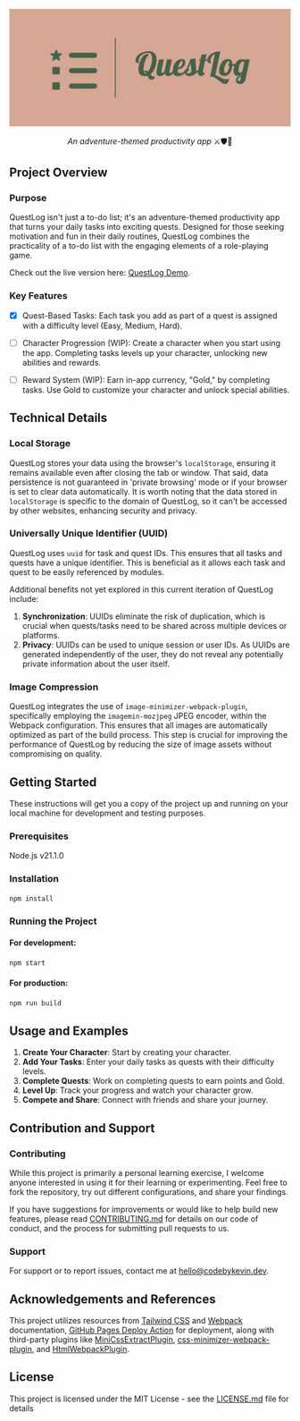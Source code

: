 ![](src/questLog.jpg)

<p align="center">
  <i align="center">An adventure-themed productivity app</i> ⚔️🛡️📝
</p>

## Project Overview

### Purpose

QuestLog isn't just a to-do list; it's an adventure-themed productivity app that turns your daily tasks into exciting quests. Designed for those seeking motivation and fun in their daily routines, QuestLog combines the practicality of a to-do list with the engaging elements of a role-playing game.

Check out the live version here: [QuestLog Demo](https://kevinweejh.github.io/questlog/).

### Key Features

- [x] Quest-Based Tasks: Each task you add as part of a quest is assigned with a difficulty level (Easy, Medium, Hard). 

- [ ] Character Progression (WIP): Create a character when you start using the app. Completing tasks levels up your character, unlocking new abilities and rewards.

- [ ] Reward System (WIP): Earn in-app currency, "Gold," by completing tasks. Use Gold to customize your character and unlock special abilities.

## Technical Details

### Local Storage
QuestLog stores your data using the browser's `localStorage`, ensuring it remains available even after closing the tab or window. That said, data persistence is not guaranteed in 'private browsing' mode or if your browser is set to clear data automatically. It is worth noting that the data stored in `localStorage` is specific to the domain of QuestLog, so it can't be accessed by other websites, enhancing security and privacy.

### Universally Unique Identifier (UUID)
QuestLog uses `uuid` for task and quest IDs. This ensures that all tasks and quests have a unique identifier. This is beneficial as it allows each task and quest to be easily referenced by modules. 

Additional benefits not yet explored in this current iteration of QuestLog include: 
1. **Synchronization**: UUIDs eliminate the risk of duplication, which is crucial when quests/tasks need to be shared across multiple devices or platforms.
2. **Privacy**: UUIDs can be used to unique session or user IDs. As UUIDs are generated independently of the user, they do not reveal any potentially private information about the user itself. 

### Image Compression
QuestLog integrates the use of `image-minimizer-webpack-plugin`, specifically employing the `imagemin-mozjpeg` JPEG encoder, within the Webpack configuration. This ensures that all images are automatically optimized as part of the build process. This step is crucial for improving the performance of QuestLog by reducing the size of image assets without compromising on quality.

## Getting Started

These instructions will get you a copy of the project up and running on your local machine for development and testing purposes.

### Prerequisites

Node.js v21.1.0

### Installation

```bash
npm install
```

### Running the Project

#### For development:

```bash
npm start
```

#### For production:

```bash
npm run build
```

## Usage and Examples

1. **Create Your Character**: Start by creating your character.
2. **Add Your Tasks**: Enter your daily tasks as quests with their difficulty levels.
3. **Complete Quests**: Work on completing quests to earn points and Gold.
4. **Level Up**: Track your progress and watch your character grow.
5. **Compete and Share**: Connect with friends and share your journey.

## Contribution and Support

### Contributing

While this project is primarily a personal learning exercise, I welcome anyone interested in using it for their learning or experimenting. Feel free to fork the repository, try out different configurations, and share your findings. 

If you have suggestions for improvements or would like to help build new features, please read [CONTRIBUTING.md](CONTRIBUTING.md) for details on our code of conduct, and the process for submitting pull requests to us.

### Support

For support or to report issues, contact me at [hello@codebykevin.dev](mailto:hello@codebykevin.dev). 

## Acknowledgements and References

This project utilizes resources from [Tailwind CSS](https://tailwindcss.com/docs/installation) and [Webpack](https://webpack.js.org/guides/) documentation, [GitHub Pages Deploy Action](https://github.com/JamesIves/github-pages-deploy-action) for deployment, along with third-party plugins like [MiniCssExtractPlugin](https://webpack.js.org/plugins/mini-css-extract-plugin/), [css-minimizer-webpack-plugin](https://webpack.js.org/plugins/css-minimizer-webpack-plugin/), and [HtmlWebpackPlugin](https://webpack.js.org/plugins/html-webpack-plugin/).

## License

This project is licensed under the MIT License - see the [LICENSE.md](LICENSE.md) file for details
